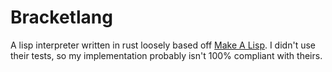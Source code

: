 # Bracketlang

A lisp interpreter written in rust loosely based off [Make A Lisp](https://github.com/kanaka/mal/). I didn't use their tests, so my implementation probably isn't 100% compliant with theirs.